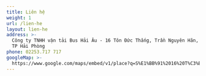 ```yaml
---
title: Liên hệ
weight: 1
url: /lien-he
layout: lien-he
address: >-
  Công ty TNHH vận tải Bus Hải Âu - 16 Tôn Đức Thắng, Trần Nguyên Hãn, Lê Chân,
  TP Hải Phòng
phone: 02253.717 717
googleMap: >-
  https://www.google.com/maps/embed/v1/place?q=S%E1%BB%91%2016%20T%C3%B4n%20%C4%90%E1%BB%A9c%20Th%E1%BA%AFng,%20H%E1%BA%A3i%20Ph%C3%B2ng&zoom=17%20&key=AIzaSyDQ3SDL9lGwL984ReY5sQY2bPyjs03giXU
---
```


